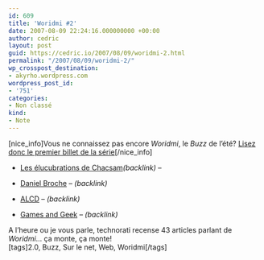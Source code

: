 ```yaml
---
id: 609
title: 'Woridmi #2'
date: 2007-08-09 22:24:16.000000000 +00:00
author: cedric
layout: post
guid: https://cedric.io/2007/08/09/woridmi-2.html
permalink: "/2007/08/09/woridmi-2/"
wp_crosspost_destination:
- akyrho.wordpress.com
wordpress_post_id:
- '751'
categories:
- Non classé
kind:
- Note
---
```

[nice_info]Vous ne connaissez pas encore _Woridmi_, le _Buzz_ de l’été? [Lisez donc le premier billet de la série](/blog/2007/08/09/woridmi/)[/nice_info]

  * [Les élucubrations de Chacsam](http://www.chacsam.be/2007/08/09/woridmi/)_(backlink)_ &#8211;

  * [Daniel Broche](http://danielbroche.typepad.com/daniel_broche/2007/08/woridmi-dj-fini.html) &#8211; _(backlink)_

  * [ALCD](http://blog.alcd.be/86-woridmi-un-petit-buzz) &#8211; _(backlink)_

  * [Games and Geek](http://www.gamesandgeeks.com/games--geeks/la-vie-de-tout-les-jours/woridmi.html) &#8211; _(backlink)_

A l’heure ou je vous parle, technorati recense 43 articles parlant de _Woridmi_… ça monte, ça monte!  
[tags]2.0, Buzz, Sur le net, Web, Woridmi[/tags]